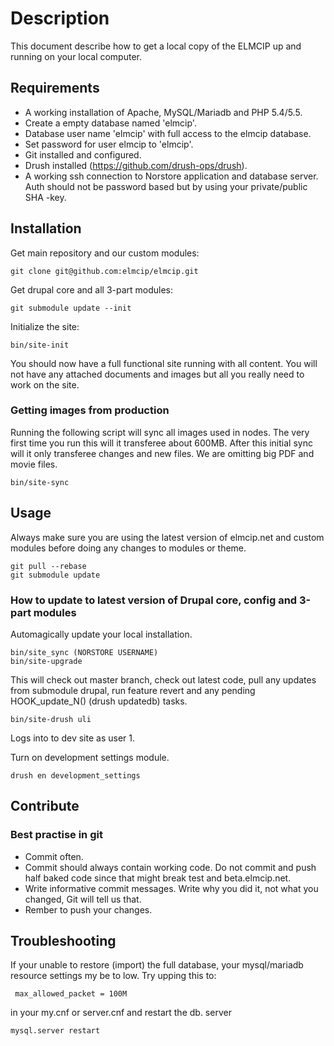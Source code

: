 # Description

This document describe how to get a local copy of the ELMCIP up and running on your local computer.

## Requirements

* A working installation of Apache, MySQL/Mariadb and PHP 5.4/5.5.
* Create a empty database named 'elmcip'.
* Database user name 'elmcip' with full access to the elmcip database.
* Set password for user elmcip to 'elmcip'.
* Git installed and configured.
* Drush installed (https://github.com/drush-ops/drush).
* A working ssh connection to Norstore application and database server. Auth should not be password based but by using your private/public SHA -key.

## Installation

Get main repository and our custom modules:

    git clone git@github.com:elmcip/elmcip.git

Get drupal core and all 3-part modules:

    git submodule update --init

Initialize the site:

    bin/site-init

You should now have a full functional site running with all content. You will not have any attached documents and images but all you really need to work on the site.

### Getting images from production

Running the following script will sync all images used in nodes. The very first time you run this will it transferee about 600MB. After this initial sync will it only transferee changes and new files. We are omitting big PDF and movie files.

    bin/site-sync


## Usage

Always make sure you are using the latest version of elmcip.net and custom modules before doing any changes to modules or theme.

    git pull --rebase
    git submodule update

### How to update to latest version of Drupal core, config and 3-part modules

Automagically update your local installation.

    bin/site_sync (NORSTORE USERNAME)
    bin/site-upgrade
    

This will check out master branch, check out latest code, pull any updates from submodule drupal, run feature revert and any pending HOOK_update_N() (drush updatedb) tasks.

    bin/site-drush uli
    
Logs into to dev site as user 1.

Turn on development settings module.

    drush en development_settings

## Contribute

### Best practise in git

* Commit often.
* Commit should always contain working code. Do not commit and push half baked code since that might break test and beta.elmcip.net.
* Write informative commit messages. Write why you did it, not what you changed, Git will tell us that.
* Rember to push your changes.

## Troubleshooting

If your unable to restore (import) the full database, your mysql/mariadb resource settings my be to low. Try upping this to:

     max_allowed_packet = 100M

in your my.cnf or server.cnf and restart the db. server

    mysql.server restart

